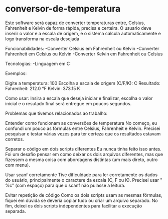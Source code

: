 # conversor-de-temperatura

Este software será capaz de converter temperaturas entre, Celsius, Fahrenheit e Kelvin de forma rápida, precisa e certeira. 
O usuario deve inserir o valor e a escala de origem, e o sistema calcula automaticamente e logo transforma na escala desejada

Funcionabilidades:
-Converter Celsius em Fahrenheit ou Kelvin 
-Converter Fahrenheit em Celsius ou Kelvin
-Converter Kelvin em Fahrenheit ou Celsius 

Tecnologias:
-Linguagem em C

Exemplos:

Digite a temperatura: 100
Escolha a escala de origem (C/F/K): C
Resultado:
Fahrenheit: 212.0 °F
Kelvin: 373.15 K

Como usar:
Insira a escala que deseja iniciar e finalizar, escolha o valor inicial e o resutado final será entregue em poucos segundos. 

Problemas que tivemos relacionados ao trabalho:

Entender como funcionam as conversões de temperatura
No começo, eu confundi um pouco as fórmulas entre Celsius, Fahrenheit e Kelvin. Precisei pesquisar e testar várias vezes para ter certeza que os resultados estavam corretos.

Separar o código em dois scripts diferentes
Eu nunca tinha feito isso antes. Foi um desafio pensar em como deixar os dois arquivos diferentes, mas que fizessem a mesma coisa com abordagens distintas (um mais direto, outro com menu).

Usar scanf corretamente
Tive dificuldade para ler corretamente os dados do usuário, principalmente o caractere da escala (C, F ou K). Precisei usar " %c" (com espaço) para que o scanf não pulasse a leitura.

Evitar repetição de código
Como os dois scripts usam as mesmas fórmulas, fiquei em dúvida se deveria copiar tudo ou criar um arquivo separado. No fim, deixei os dois scripts independentes para facilitar a execução separada.









